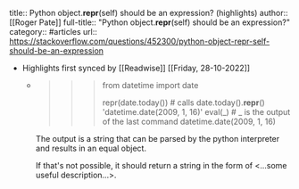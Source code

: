 title:: Python object.__repr__(self) should be an expression? (highlights)
author:: [[Roger Pate]]
full-title:: "Python object.__repr__(self) should be an expression?"
category:: #articles
url:: https://stackoverflow.com/questions/452300/python-object-repr-self-should-be-an-expression

- Highlights first synced by [[Readwise]] [[Friday, 28-10-2022]]
	- >>> from datetime import date
	  >>>
	  >>> repr(date.today())        # calls date.today().__repr__()
	  'datetime.date(2009, 1, 16)'
	  >>> eval(_)                   # _ is the output of the last command
	  datetime.date(2009, 1, 16)
	  
	  The output is a string that can be parsed by the python interpreter and results in an equal object.
	  
	  If that's not possible, it should return a string in the form of <...some useful description...>.